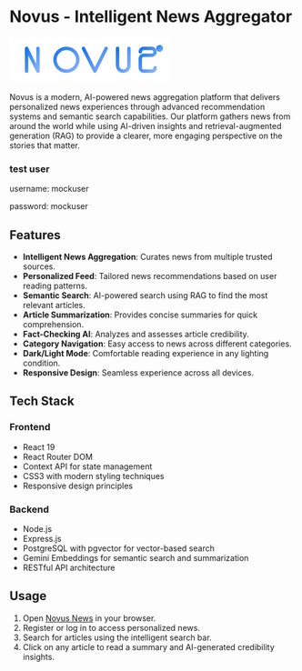 # Novus - Intelligent News Aggregator

![Novus Logo](frontend/public/novus-logo.svg)

Novus is a modern, AI-powered news aggregation platform that delivers personalized news experiences through advanced recommendation systems and semantic search capabilities. Our platform gathers news from around the world while using AI-driven insights and retrieval-augmented generation (RAG) to provide a clearer, more engaging perspective on the stories that matter.

### test user

username: mockuser

password: mockuser

## Features

- **Intelligent News Aggregation**: Curates news from multiple trusted sources.
- **Personalized Feed**: Tailored news recommendations based on user reading patterns.
- **Semantic Search**: AI-powered search using RAG to find the most relevant articles.
- **Article Summarization**: Provides concise summaries for quick comprehension.
- **Fact-Checking AI**: Analyzes and assesses article credibility.
- **Category Navigation**: Easy access to news across different categories.
- **Dark/Light Mode**: Comfortable reading experience in any lighting condition.
- **Responsive Design**: Seamless experience across all devices.

## Tech Stack

### Frontend

- React 19
- React Router DOM
- Context API for state management
- CSS3 with modern styling techniques
- Responsive design principles

### Backend

- Node.js
- Express.js
- PostgreSQL with pgvector for vector-based search
- Gemini Embeddings for semantic search and summarization
- RESTful API architecture

## Usage

1. Open [Novus News](https://novus-news.netlify.app) in your browser.
2. Register or log in to access personalized news.
3. Search for articles using the intelligent search bar.
4. Click on any article to read a summary and AI-generated credibility insights.
